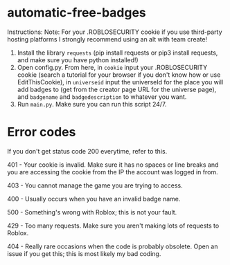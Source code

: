 # automatic-free-badges
Instructions:
Note: For your .ROBLOSECURITY cookie if you use third-party hosting platforms I strongly recommend using an alt with team create!

1. Install the library `requests` (pip install requests or pip3 install requests, and make sure you have python installed!)
2. Open config.py. From here, in `cookie` input your .ROBLOSECURITY cookie (search a tutorial for your browser if you don't know how or use EditThisCookie), in `universeid` input the universeId for the place you will add badges to (get from the creator page URL for the universe page), and `badgename` and `badgedescription` to whatever you want.
3. Run `main.py`. Make sure you can run this script 24/7.

# Error codes
If you don't get status code 200 everytime, refer to this.

401 - Your cookie is invalid. Make sure it has no spaces or line breaks and you are accessing the cookie from the IP the account was logged in from.

403 - You cannot manage the game you are trying to access.

400 - Usually occurs when you have an invalid badge name.

500 - Something's wrong with Roblox; this is not your fault.

429 - Too many requests. Make sure you aren't making lots of requests to Roblox.

404 - Really rare occasions when the code is probably obsolete. Open an issue if you get this; this is most likely my bad coding.
